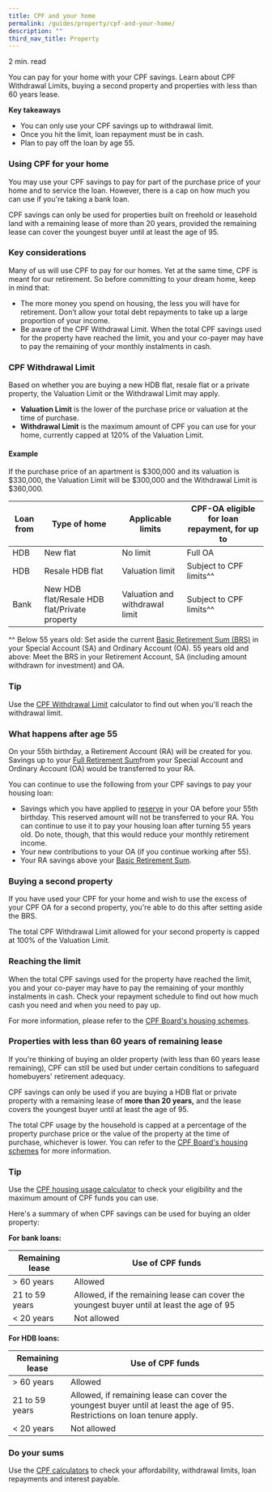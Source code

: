 ```yaml
---
title: CPF and your home
permalink: /guides/property/cpf-and-your-home/
description: ""
third_nav_title: Property
---
```

2 min. read

You can pay for your home with your CPF savings. Learn about CPF Withdrawal Limits, buying a second property and properties with less than 60 years lease.

**Key takeaways**

*   You can only use your CPF savings up to withdrawal limit.
*   Once you hit the limit, loan repayment must be in cash.
*   Plan to pay off the loan by age 55.

### Using CPF for your home

You may use your CPF savings to pay for part of the purchase price of your home and to service the loan. However, there is a cap on how much you can use if you're taking a bank loan.

CPF savings can only be used for properties built on freehold or leasehold land with a remaining lease of more than 20 years, provided the remaining lease can cover the youngest buyer until at least the age of 95.

### Key considerations

Many of us will use CPF to pay for our homes. Yet at the same time, CPF is meant for our retirement. So before committing to your dream home, keep in mind that:

*   The more money you spend on housing, the less you will have for retirement. Don’t allow your total debt repayments to take up a large proportion of your income.
*   Be aware of the CPF Withdrawal Limit. When the total CPF savings used for the property have reached the limit, you and your co-payer may have to pay the remaining of your monthly instalments in cash.

### CPF Withdrawal Limit

Based on whether you are buying a new HDB flat, resale flat or a private property, the Valuation Limit or the Withdrawal Limit may apply.

*   **Valuation Limit** is the lower of the purchase price or valuation at the time of purchase.
*   **Withdrawal Limit** is the maximum amount of CPF you can use for your home, currently capped at 120% of the Valuation Limit.

#### Example

If the purchase price of an apartment is $300,000 and its valuation is $330,000, the Valuation Limit will be $300,000 and the Withdrawal Limit is $360,000.

|Loan from|Type of home|Applicable limits|CPF-OA eligible for loan repayment, for up to|
|---|---|---|---|
|HDB|New flat|No limit|Full OA|
|HDB|Resale HDB flat|Valuation limit|Subject to CPF limits^^|
|Bank|New HDB flat/Resale HDB flat/Private property|Valuation and withdrawal limit|Subject to CPF limits^^|

^^ Below 55 years old: Set aside the current [Basic Retirement Sum (BRS)](https://www.cpf.gov.sg/member/faq/retirement-income/general-information-on-retirement/what-are-the-retirement-sums-applicable-to-me) in your Special Account (SA) and Ordinary Account (OA). 
55 years old and above: Meet the BRS in your Retirement Account, SA (including amount withdrawn for investment) and OA.
### Tip

Use the&nbsp;[CPF Withdrawal Limit](https://www.cpf.gov.sg/member/faq/home-ownership/housing-scheme/how-much-cpf-savings-can-i-use-for-my-property-purchase)&nbsp;calculator to find out when you'll reach the withdrawal limit.

### What happens after age 55

On your 55th birthday, a Retirement Account (RA) will be created for you. Savings up to your [Full Retirement Sum](https://www.cpf.gov.sg/member/faq/retirement-income/general-information-on-retirement/what-are-the-retirement-sums-applicable-to-me-)from your Special Account and Ordinary Account (OA) would be transferred to your RA.

You can continue to use the following from your CPF savings to pay your housing loan:

*   Savings which you have applied to [reserve](https://www.cpf.gov.sg/member/retirement-income/retirement-withdrawals/withdrawing-for-immediate-retirement-needs) in your OA before your 55th birthday. This reserved amount will not be transferred to your RA. You can continue to use it to pay your housing loan after turning 55 years old. Do note, though, that this would reduce your monthly retirement income.
*   Your new contributions to your OA (if you continue working after 55).
*   Your RA savings above your [Basic Retirement Sum](https://www.cpf.gov.sg/member/faq/retirement-income/general-information-on-retirement/what-are-the-retirement-sums-applicable-to-me-).

### Buying a second property

If you have used your CPF for your home and wish to use the excess of your CPF OA for a second property, you're able to do this after setting aside the BRS.

The total CPF Withdrawal Limit allowed for your second property is capped at 100% of the Valuation Limit.

### Reaching the limit

When the total CPF savings used for the property have reached the limit, you and your co-payer may have to pay the remaining of your monthly instalments in cash. Check your repayment schedule to find out how much cash you need and when you need to pay up.

For more information, please refer to the [CPF Board's housing schemes](https://www.cpf.gov.sg/member/home-ownership/using-your-cpf-to-buy-a-home).

### Properties with less than 60 years of remaining lease

If you're thinking of buying an older property (with less than 60 years lease remaining), CPF can still be used but under certain conditions to safeguard homebuyers' retirement adequacy.

CPF savings can only be used if you are buying a HDB flat or private property with a remaining lease of **more than 20 years,** and the lease covers the youngest buyer until at least the age of 95.

The total CPF usage by the household is capped at a percentage of the property purchase price or the value of the property at the time of purchase, whichever is lower. You can refer to the [CPF Board's housing schemes](https://www.cpf.gov.sg/member/home-ownership) for more information.

### Tip

Use the [CPF housing usage calculator](https://www.cpf.gov.sg/member/tools-and-services/calculators/cpf-housing-usage) to check your eligibility and the maximum amount of CPF funds you can use.

Here's a summary of when CPF savings can be used for buying an older property:

**For bank loans:**

| Remaining lease | Use of CPF funds |
| --- | --- |
| &gt; 60 years | Allowed |
| 21 to 59 years  | Allowed, if the remaining lease can cover the youngest buyer until at least the age of 95  |
| &lt; 20 years | Not allowed |

**For HDB loans:**

| Remaining lease | Use of CPF funds |
| --- | --- |
| &gt; 60 years | Allowed |
| 21 to 59 years | Allowed, if remaining lease can cover the youngest buyer until at least the age of 95. Restrictions on loan tenure apply. |
| &lt; 20 years | Not allowed |

### Do your sums

Use the [CPF calculators](https://www.cpf.gov.sg/member/tools-and-services/calculators) to check your affordability, withdrawal limits, loan repayments and interest payable.